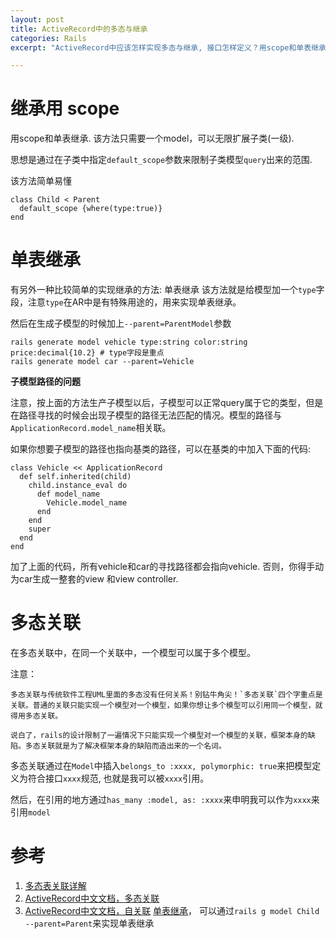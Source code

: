 ```yaml
---
layout: post
title: ActiveRecord中的多态与继承
categories: Rails
excerpt: "ActiveRecord中应该怎样实现多态与继承, 接口怎样定义？用scope和单表继承. 该方法只需要一个model，可以无限扩展子类(一级).思想是通过在子类中指定default_scope参数来限制子类模型query出来的范围.用scope和单表继承. 该方法只需要一个model，可以无限扩展子类(一级).思想是通过在子类中指定default_scope参数来限制子类模型query出来的范围."

---
```


# 继承用 scope
用scope和单表继承. 该方法只需要一个model，可以无限扩展子类(一级).

思想是通过在子类中指定`default_scope`参数来限制子类模型`query`出来的范围.

该方法简单易懂

~~~
class Child < Parent
  default_scope {where(type:true)}
end
~~~

# 单表继承
有另外一种比较简单的实现继承的方法: 单表继承
该方法就是给模型加一个`type`字段，注意`type`在AR中是有特殊用途的，用来实现单表继承。

然后在生成子模型的时候加上`--parent=ParentModel`参数

~~~
rails generate model vehicle type:string color:string price:decimal{10.2} # type字段是重点
rails generate model car --parent=Vehicle
~~~

**子模型路径的问题**

注意，按上面的方法生产子模型以后，子模型可以正常query属于它的类型，但是在路径寻找的时候会出现子模型的路径无法匹配的情况。模型的路径与`ApplicationRecord.model_name`相关联。

如果你想要子模型的路径也指向基类的路径，可以在基类的中加入下面的代码:
~~~
class Vehicle << ApplicationRecord
  def self.inherited(child)
    child.instance_eval do
      def model_name
        Vehicle.model_name
      end
    end
    super
  end
end
~~~

加了上面的代码，所有vehicle和car的寻找路径都会指向vehicle.
否则，你得手动为car生成一整套的view 和view controller.

# 多态关联
在多态关联中，在同一个关联中，一个模型可以属于多个模型。

注意：
~~~
多态关联与传统软件工程UML里面的多态没有任何关系！别钻牛角尖！`多态关联`四个字重点是关联。普通的关联只能实现一个模型对一个模型，如果你想让多个模型可以引用同一个模型，就得用多态关联。

说白了，rails的设计限制了一遍情况下只能实现一个模型对一个模型的关联，框架本身的缺陷。多态关联就是为了解决框架本身的缺陷而造出来的一个名词。
~~~

多态关联通过在`Model`中插入`belongs_to :xxxx, polymorphic: true`来把模型定义为符合接口`xxxx`规范, 也就是我可以被`xxxx`引用。

然后，在引用的地方通过`has_many :model, as: :xxxx`来申明我可以作为`xxxx`来引用`model`


# 参考
1. [多态表关联详解](http://tailang.github.io/2013/10/22/rails%E4%B8%AD%E7%9A%84%E5%A4%9A%E6%80%81%E8%A1%A8%E5%85%B3%E8%81%94/)
1. [ActiveRecord中文文档，多态关联](https://ruby-china.github.io/rails-guides/association_basics.html#polymorphic-associations)
1. [ActiveRecord中文文档，自关联](https://ruby-china.github.io/rails-guides/association_basics.html#self-joins)
[单表继承](https://ruby-china.github.io/rails-guides/association_basics.html#single-table-inheritance)， 可以通过`rails g model Child --parent=Parent`来实现单表继承

